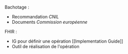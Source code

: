 Bachotage :
* Recommandation *CNIL*
* Documents *Commission européenne*

FHIR :
- IG pour définir une opération [[Implementation Guide]]
- Outil de réalisation de l'opération